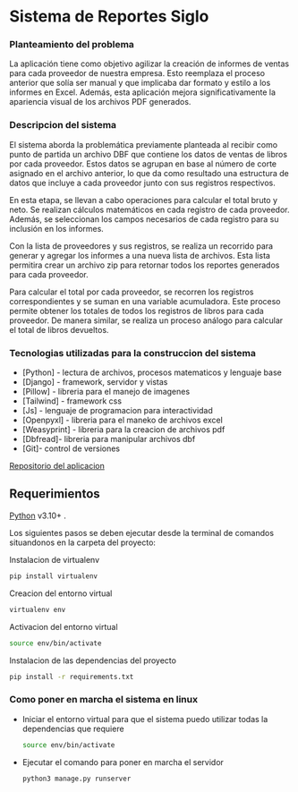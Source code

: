# Sistema de Reportes Siglo

### Planteamiento del problema

La aplicación tiene como objetivo agilizar la creación de informes de ventas para cada proveedor de nuestra empresa. Esto reemplaza el proceso anterior que solía ser manual y que implicaba dar formato y estilo a los informes en Excel. Además, esta aplicación mejora significativamente la apariencia visual de los archivos PDF generados. 


### Descripcion del sistema

El sistema aborda la problemática previamente planteada al recibir como punto de partida un archivo DBF que contiene los datos de ventas de libros por cada proveedor. Estos datos se agrupan en base al número de corte asignado en el archivo anterior, lo que da como resultado una estructura de datos que incluye a cada proveedor junto con sus registros respectivos.

En esta etapa, se llevan a cabo operaciones para calcular el total bruto y neto. Se realizan cálculos matemáticos en cada registro de cada proveedor. Además, se seleccionan los campos necesarios de cada registro para su inclusión en los informes.

Con la lista de proveedores y sus registros, se realiza un recorrido para generar y agregar los informes a una nueva lista de archivos. Esta lista permitira crear un archivo zip para retornar todos los reportes generados para cada proveedor.

Para calcular el total por cada proveedor, se recorren los registros correspondientes y se suman en una variable acumuladora. Este proceso permite obtener los totales de todos los registros de libros para cada proveedor. De manera similar, se realiza un proceso análogo para calcular el total de libros devueltos.

### Tecnologias utilizadas para la construccion del sistema

- [Python] - lectura de archivos, procesos matematicos y lenguaje base
- [Django] - framework, servidor y vistas
- [Pillow] - libreria para el manejo de imagenes
- [Tailwind] - framework css
- [Js] - lenguaje de programacion para interactividad
- [Openpyxl] - libreria para el maneko de archivos excel
- [Weasyprint] - libreria para la creacion de archivos pdf
- [Dbfread]- libreria para manipular archivos dbf
- [Git]- control de versiones


[Repositorio del aplicacion](https://github.com/SantiBj/Reports-.git)


## Requerimientos 

 [Python](https://www.python.org/downloads/) v3.10+ .

Los siguientes pasos se deben ejecutar desde la terminal de comandos situandonos en la carpeta del proyecto:

Instalacion de virtualenv
```sh
pip install virtualenv
```

Creacion del entorno virtual 
 ```sh
virtualenv env
```

Activacion del entorno virtual
```sh
source env/bin/activate
```
Instalacion de las dependencias del proyecto
```sh
pip install -r requirements.txt
```

### Como poner en marcha el sistema en linux

- Iniciar el entorno virtual para que el sistema puedo utilizar todas la dependencias que requiere
    ```sh
    source env/bin/activate
    ```
- Ejecutar el comando para poner en marcha el servidor 
     ```sh
    python3 manage.py runserver
    ```
